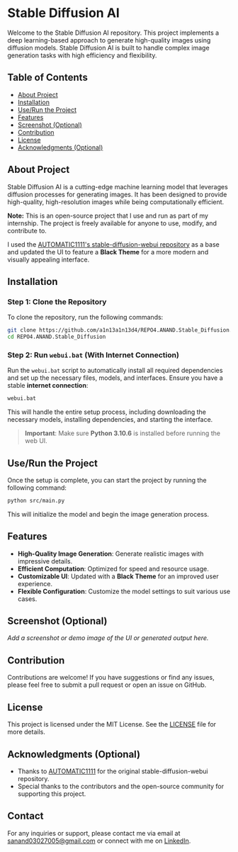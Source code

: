 # Stable Diffusion AI

Welcome to the Stable Diffusion AI repository. This project implements a deep learning-based approach to generate high-quality images using diffusion models. Stable Diffusion AI is built to handle complex image generation tasks with high efficiency and flexibility.

## Table of Contents
- [About Project](#about-project)
- [Installation](#installation)
- [Use/Run the Project](#use-run-the-project)
- [Features](#features)
- [Screenshot (Optional)](#screenshot-optional)
- [Contribution](#contribution)
- [License](#license)
- [Acknowledgments (Optional)](#acknowledgments)

## About Project

Stable Diffusion AI is a cutting-edge machine learning model that leverages diffusion processes for generating images. It has been designed to provide high-quality, high-resolution images while being computationally efficient.

**Note:** This is an open-source project that I use and run as part of my internship. The project is freely available for anyone to use, modify, and contribute to.

I used the [AUTOMATIC1111's stable-diffusion-webui repository](https://github.com/AUTOMATIC1111/stable-diffusion-webui) as a base and updated the UI to feature a **Black Theme** for a more modern and visually appealing interface.

## Installation

### Step 1: Clone the Repository

To clone the repository, run the following commands:

```bash
git clone https://github.com/a1n13a1n13d4/REPO4.ANAND.Stable_Diffusion.git
cd REPO4.ANAND.Stable_Diffusion
```

### Step 2: Run `webui.bat` (With Internet Connection)

Run the `webui.bat` script to automatically install all required dependencies and set up the necessary files, models, and interfaces. Ensure you have a stable **internet connection**:

```bash
webui.bat
```

This will handle the entire setup process, including downloading the necessary models, installing dependencies, and starting the interface.

> **Important**: Make sure **Python 3.10.6** is installed before running the web UI.

## Use/Run the Project

Once the setup is complete, you can start the project by running the following command:

```bash
python src/main.py
```

This will initialize the model and begin the image generation process.

## Features

- **High-Quality Image Generation**: Generate realistic images with impressive details.
- **Efficient Computation**: Optimized for speed and resource usage.
- **Customizable UI**: Updated with a **Black Theme** for an improved user experience.
- **Flexible Configuration**: Customize the model settings to suit various use cases.

## Screenshot (Optional)

*Add a screenshot or demo image of the UI or generated output here.*

## Contribution

Contributions are welcome! If you have suggestions or find any issues, please feel free to submit a pull request or open an issue on GitHub.

## License

This project is licensed under the MIT License. See the [LICENSE](LICENSE) file for more details.

## Acknowledgments (Optional)

- Thanks to [AUTOMATIC1111](https://github.com/AUTOMATIC1111) for the original stable-diffusion-webui repository.
- Special thanks to the contributors and the open-source community for supporting this project.

## Contact

For any inquiries or support, please contact me via email at [sanand03027005@gmail.com](mailto:sanand03027005@gmail.com?subject=Enquiry%20about%20Running%20Stable%20Diffusion%20AI) or connect with me on [LinkedIn](https://www.linkedin.com/in/anands37/).
